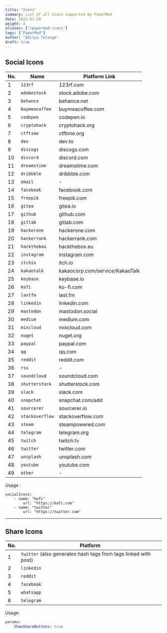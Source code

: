 ```yaml
---
title: "Icons"
summary: List of all Icons supported by PaperMod
date: 2021-01-20
weight: 4
aliases: ["/papermod-icons"]
tags: ["PaperMod"]
author: "Aditya Telange"
draft: true
---
```


## Social Icons

| No. | Name            | Platform Link                   |
| --- | --------------- | ------------------------------- |
| 1   | `123rf`         | 123rf.com                       |
| 2   | `adobestock`    | stock.adobe.com                 |
| 3   | `behance`       | behance.net                     |
| 4   | `buymeacoffee`  | buymeacoffee.com                |
| 5   | `codepen`       | codepen.io                      |
| 6   | `cryptohack`    | cryptohack.org                  |
| 7   | `ctftime`       | ctftime.org                     |
| 8   | `dev`           | dev.to                          |
| 9   | `discogs`       | discogs.com                     |
| 10  | `discord`       | discord.com                     |
| 11  | `dreamstime`    | dreamstime.com                  |
| 12  | `dribbble`      | dribbble.com                    |
| 13  | `email`         | -                               |
| 14  | `facebook`      | facebook.com                    |
| 15  | `freepik`       | freepik.com                     |
| 16  | `gitea`         | gitea.io                        |
| 17  | `github`        | github.com                      |
| 18  | `gitlab`        | gitlab.com                      |
| 19  | `hackerone`     | hackerone.com                   |
| 20  | `hackerrank`    | hackerrank.com                  |
| 21  | `hackthebox`    | hackthebox.eu                   |
| 22  | `instagram`     | instagram.com                   |
| 23  | `itchio`        | itch.io                         |
| 24  | `kakaotalk`     | kakaocorp.com/service/KakaoTalk |
| 25  | `keybase`       | keybase.io                      |
| 26  | `kofi`          | ko-fi.com                       |
| 27  | `lastfm`        | last.fm                         |
| 28  | `linkedin`      | linkedin.com                    |
| 29  | `mastodon`      | mastodon.social                 |
| 30  | `medium`        | medium.com                      |
| 31  | `mixcloud`      | mixcloud.com                    |
| 32  | `nuget`         | nuget.org                       |
| 33  | `paypal`        | paypal.com                      |
| 34  | `qq`            | qq.com                          |
| 35  | `reddit`        | reddit.com                      |
| 36  | `rss`           | -                               |
| 37  | `soundcloud`    | soundcloud.com                  |
| 38  | `shutterstock`  | shutterstock.com                |
| 39  | `slack`         | slack.com                       |
| 40  | `snapchat`      | snapchat.com/add                |
| 41  | `sourcerer`     | sourcerer.io                    |
| 42  | `stackoverflow` | stackoverflow.com               |
| 43  | `steam`         | steampowered.com                |
| 44  | `telegram`      | telegram.org                    |
| 45  | `twitch`        | twitch.tv                       |
| 46  | `twitter`       | twitter.com                     |
| 47  | `unsplash`      | unsplash.com                    |
| 48  | `youtube`       | youtube.com                     |
| 49  | `other`         | -                               |

Usage :

```
socialIcons:
    - name: "kofi"
        url: "https://kofi.com"
    - name: "twitter"
        url: "https://twitter.com"
```

---

## Share Icons

| No. | Platform                                                        |
| --- | --------------------------------------------------------------- |
| 1   | `twitter` (also generates hash tags from tags linked with post) |
| 2   | `linkedin`                                                      |
| 3   | `reddit`                                                        |
| 4   | `facebook`                                                      |
| 5   | `whatsapp`                                                      |
| 6   | `telegram`                                                      |

Usage:

```yml
params:
    ShowShareButtons: true
```
